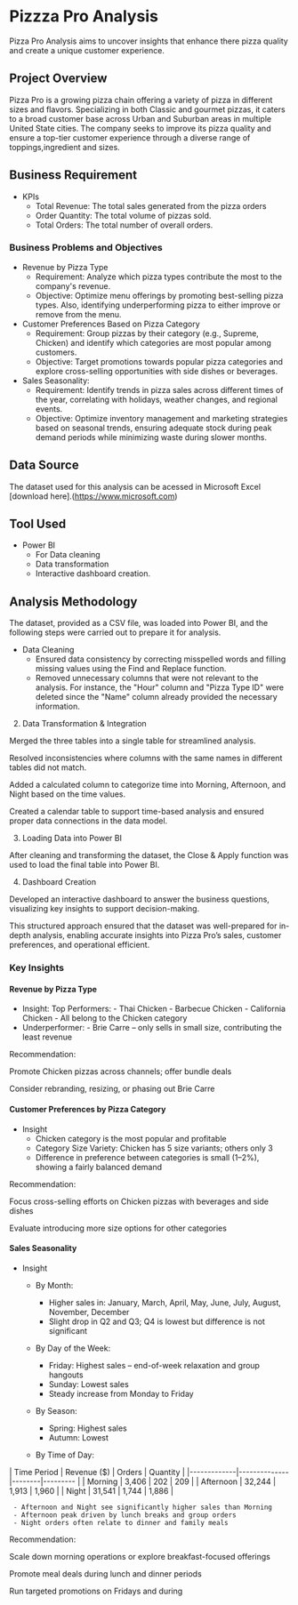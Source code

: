 # Pizzza Pro Analysis

Pizza Pro Analysis aims to uncover insights that enhance there pizza quality and create a unique customer experience.

## Project Overview
Pizza Pro is a growing pizza chain offering a variety of pizza in different sizes and flavors. Specializing in both Classic and gourmet pizzas, it caters to a broad customer base across Urban and Suburban areas in multiple United State cities. The company seeks to improve its pizza quality and ensure a top-tier customer experience through a diverse range of toppings,ingredient and sizes.

## Business Requirement
- KPIs 
  - Total Revenue: The total sales generated from the pizza orders
  - Order Quantity: The total volume of pizzas sold.
  - Total Orders: The total number of overall orders.
    
### Business Problems and Objectives
- Revenue by Pizza Type
  - Requirement: Analyze which pizza types contribute the most to the company's revenue.
  - Objective: Optimize menu offerings by promoting best-selling pizza types. Also, identifying underperforming pizza to either improve or remove from the menu.
- Customer Preferences Based on Pizza Category
  - Requirement: Group pizzas by their category (e.g., Supreme, Chicken) and identify which categories are most popular among customers.
  - Objective: Target promotions towards popular pizza categories and explore cross-selling opportunities with side dishes or beverages.
- Sales Seasonality:
  - Requirement: Identify trends in pizza sales across different times of the year, correlating with holidays, weather changes, and regional events.
  - Objective: Optimize inventory management and marketing strategies based on seasonal trends, ensuring adequate stock during peak demand periods while minimizing waste during slower months.
 
## Data Source
The dataset used for this analysis can be acessed in  Microsoft Excel [download here].(https://www.microsoft.com)
## Tool Used
- Power BI
  - For Data cleaning
  - Data transformation
  - Interactive dashboard creation.
 
## Analysis Methodology
The dataset, provided as a CSV file, was loaded into Power BI, and the following steps were carried out to prepare it for analysis.
- Data Cleaning
   - Ensured data consistency by correcting misspelled words and filling missing values using the Find and Replace function.
   - Removed unnecessary columns that were not relevant to the analysis. For instance, the "Hour" column and "Pizza Type ID" were deleted since the  "Name" column already provided the necessary information.



2. Data Transformation & Integration

Merged the three tables into a single table for streamlined analysis.

Resolved inconsistencies where columns with the same names in different tables did not match.

Added a calculated column to categorize time into Morning, Afternoon, and Night based on the time values.

Created a calendar table to support time-based analysis and ensured proper data connections in the data model.



3. Loading Data into Power BI

After cleaning and transforming the dataset, the Close & Apply function was used to load the final table into Power BI.



4. Dashboard Creation

Developed an interactive dashboard to answer the business questions, visualizing key insights to support decision-making.




This structured approach ensured that the dataset was well-prepared for in-depth analysis, enabling accurate insights into Pizza Pro’s sales, customer preferences, and operational efficient.

### Key Insights

#### Revenue by Pizza Type

- Insight: Top Performers:
      - Thai Chicken
      - Barbecue Chicken
      - California Chicken
      - All belong to the Chicken category
- Underperformer:
      - Brie Carre – only sells in small size, contributing the least revenue

Recommendation:

Promote Chicken pizzas across channels; offer bundle deals

Consider rebranding, resizing, or phasing out Brie Carre



#### Customer Preferences by Pizza Category

- Insight
   - Chicken category is the most popular and profitable
   - Category Size Variety: Chicken has 5 size variants; others only 3
   - Difference in preference between categories is small (1–2%), showing a fairly balanced demand


Recommendation:

Focus cross-selling efforts on Chicken pizzas with beverages and side dishes

Evaluate introducing more size options for other categories

#### Sales Seasonality
- Insight
    - By Month:
       - Higher sales in: January, March, April, May, June, July, August, November, December
       - Slight drop in Q2 and Q3; Q4 is lowest but difference is not significant

    - By Day of the Week:
       - Friday: Highest sales – end-of-week relaxation and group hangouts
       - Sunday: Lowest sales
       - Steady increase from Monday to Friday

   - By Season:
       - Spring: Highest sales
       - Autumn: Lowest

   - By Time of Day:

| Time Period | Revenue ($) | Orders | Quantity
|
|-------------|--------------|--------|---------
|
| Morning     | 3,406        | 202    | 209
|
| Afternoon   | 32,244       | 1,913  | 1,960
|
| Night       | 31,541       | 1,744  | 1,886
|

     - Afternoon and Night see significantly higher sales than Morning
     - Afternoon peak driven by lunch breaks and group orders
     - Night orders often relate to dinner and family meals


Recommendation:

Scale down morning operations or explore breakfast-focused offerings

Promote meal deals during lunch and dinner periods

Run targeted promotions on Fridays and during 
